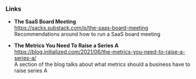 ### Links

- **The SaaS Board Meeting**   
https://sacks.substack.com/p/the-saas-board-meeting  
Recommendations around how to run a SaaS board meeting  

- **The Metrics You Need To Raise a Series A**  
https://blog.initialized.com/2021/06/the-metrics-you-need-to-raise-a-series-a/  
A section of the blog talks about what metrics should a business have to raise series A  

